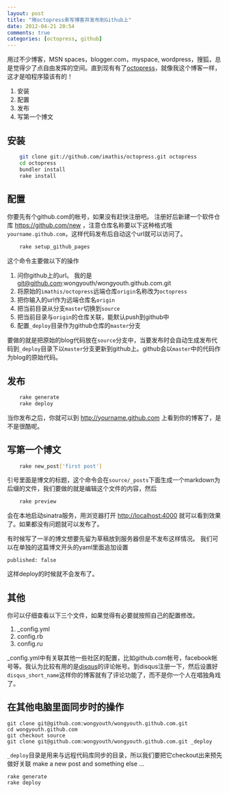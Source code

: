 ```yaml
---
layout: post
title: "用octopress来写博客并发布到Github上"
date: 2012-04-21 20:54
comments: true
categories: [octopress, github]
---
```


用过不少博客，MSN spaces，blogger.com，myspace, wordpress，搜狐，总是觉得少了点自由发挥的空间。直到现有有了[octopress][]，就像我这个博客一样，这才是咱程序猿该有的！

<!-- more -->

1. 安装
2. 配置
3. 发布
4. 写第一个博文


## 安装

``` sh Install octopress
    git clone git://github.com/imathis/octopress.git octopress
    cd octopress
    bundler install
    rake install
```

## 配置

你要先有个github.com的帐号，如果没有赶快注册吧。
注册好后新建一个软件仓库 <https://github.com/new> ，注意仓库名称要以下这种格式哦`yourname.github.com`，这样代码发布后自动这个url就可以访问了。

``` sh
    rake setup_github_pages
```

这个命令主要做以下的操作

1. 问你github上的url。 我的是 git@github.com:wongyouth/wongyouth.github.com.git
2. 将原始的`imathis/octopress`远端仓库`origin`名称改为`octopress`
3. 把你输入的url作为远端仓库名`origin`
4. 把当前目录从分支`master`切换到`source`
5. 把当前目录与`origin`的仓库关联，能默认push到github中
6. 配置`_deploy`目录作为github仓库的`master`分支

要做的就是把原始的blog代码放在`source`分支中，当要发布时会自动生成发布代码到`_deploy`目录下以`master`分支更新到github上。github会以`master`中的代码作为blog的原始代码。

## 发布

``` sh Deploy blog
    rake generate
    rake deploy
```

当你发布之后，你就可以到 <http://yourname.github.com> 上看到你的博客了，是不是很酷呢。

## 写第一个博文

``` sh Create first post
    rake new_post['first post']
```

引号里面是博文的标题，这个命令会在`source/_posts`下面生成一个markdown为后缀的文件，我们要做的就是编辑这个文件的内容，然后

``` sh Start a local server for preview
    rake preview
```

会在本地启动sinatra服务，用浏览器打开 <http://localhost:4000> 就可以看到效果了。如果都没有问题就可以发布了。

有时候写了一半的博文想要先留为草稿放到服务器但是不发布这样情况。
我们可以在单独的这篇博文开头的yaml里面追加设置

    published: false

这样deploy的时候就不会发布了。

## 其他

你可以仔细查看以下三个文件，如果觉得有必要就按照自己的配置修改。

1.  \_config.yml
2.  config.rb
3.  config.ru

\_config.yml中有关联其他一些社区的配置，比如github.com帐号，facebook帐号等。我认为比较有用的是[disqus][]的评论帐号。到disqus注册一下，然后设置好`disqus_short_name`这样你的博客就有了评论功能了，而不是你一个人在唱独角戏了。

## 在其他电脑里面同步时的操作

    git clone git@github.com:wongyouth/wongyouth.github.com.git
    cd wongyouth.github.com
    git checkout source
    git clone git@github.com:wongyouth/wongyouth.github.com.git _deploy

`_deploy`目录是用来与远程代码库同步的目录，所以我们要把它checkout出来预先做好关联
make a new post and something else ...

    rake generate
    rake deploy

[octopress]: http://octopress.org/
[github pages]: http://pages.github.com/
[disqus]: http://disqus.com/
